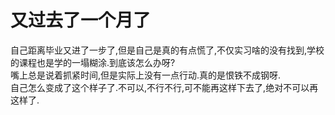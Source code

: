 # 又过去了一个月了

自己距离毕业又进了一步了,但是自己是真的有点慌了,不仅实习啥的没有找到,学校的课程也是学的一塌糊涂.到底该怎么办呀?  
嘴上总是说着抓紧时间,但是实际上没有一点行动.真的是恨铁不成钢呀.  
自己怎么变成了这个样子了.不可以,不行不行,可不能再这样下去了,绝对不可以再这样了.
